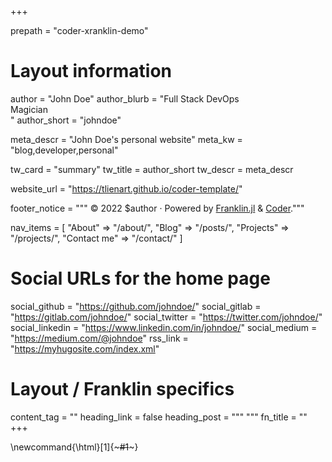 +++

prepath = "coder-xranklin-demo"

# Layout information

author = "John Doe"
author_blurb = "Full Stack DevOps<br>Magician<br>"
author_short = "johndoe"

meta_descr = "John Doe's personal website"
meta_kw = "blog,developer,personal"

tw_card = "summary"
tw_title = author_short
tw_descr = meta_descr

website_url = "https://tlienart.github.io/coder-template/"

footer_notice = """
  © 2022 $author · Powered by
    <a href="https://franklin.jl">Franklin.jl</a> &
    <a href="https://github.com/luizdepra/hugo-coder/">Coder</a>."""

nav_items = [
  "About" => "/about/",
  "Blog"  => "/posts/",
  "Projects" => "/projects/",
  "Contact me" => "/contact/"
]

# Social URLs for the home page

social_github   = "https://github.com/johndoe/"
social_gitlab   = "https://gitlab.com/johndoe/"
social_twitter  = "https://twitter.com/johndoe/"
social_linkedin = "https://www.linkedin.com/in/johndoe/"
social_medium   = "https://medium.com/@johndoe"
rss_link        = "https://myhugosite.com/index.xml"

# Layout / Franklin specifics

content_tag = ""
heading_link = false
heading_post = """
  <a class="heading-link" href="#HEADING_ID">
    <i class="fa fa-link" aria-hidden="true"></i>
  </a>
  """
fn_title = ""
+++

\newcommand{\html}[1]{~~~#1~~~}
